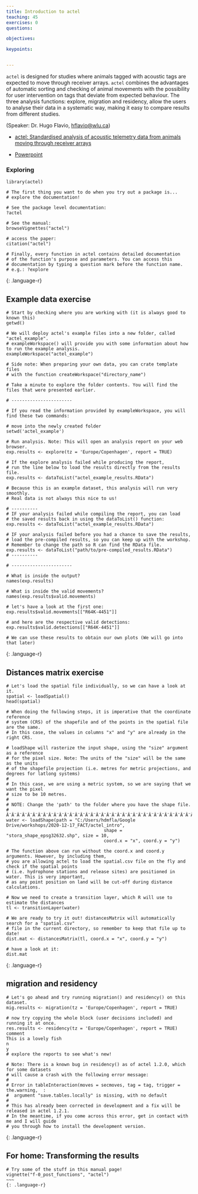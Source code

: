 ```yaml
---
title: Introduction to actel
teaching: 45
exercises: 0
questions:

objectives:

keypoints:


---
```


`actel` is designed for studies where animals tagged with acoustic tags are expected to move through receiver arrays. `actel` combines the advantages of automatic sorting and checking of animal movements with the possibility for user intervention on tags that deviate from expected behaviour. The three analysis functions: explore, migration and residency, allow the users to analyse their data in a systematic way, making it easy to compare results from different studies.


(Speaker: Dr. Hugo Flavio, hflavio@wlu.ca)

- [actel: Standardised analysis of acoustic telemetry data from animals moving through receiver arrays](../Resources/actel_paper_published_version.pdf)

- [Powerpoint](../Resources/actel_introduction.ppsx)

### Exploring
~~~
library(actel)

# The first thing you want to do when you try out a package is...
# explore the documentation!

# See the package level documentation:
?actel

# See the manual:
browseVignettes("actel")

# access the paper:
citation("actel")

# Finally, every function in actel contains detailed documentation
# of the function's purpose and parameters. You can access this
# documentation by typing a question mark before the function name.
# e.g.: ?explore
~~~
{: .language-r}

## Example data exercise

~~~
# Start by checking where you are working with (it is always good to known this)
getwd()

# We will deploy actel's example files into a new folder, called "actel_example".
# exampleWorkspace() will provide you with some information about how to run the example analysis.
exampleWorkspace("actel_example")

# Side note: When preparing your own data, you can crate template files
# with the function createWorkspace("directory_name")

# Take a minute to explore the folder contents. You will find the files that were presented earlier.

# -----------------------

# If you read the information provided by exampleWorkspace, you will find these two commands:

# move into the newly created folder
setwd('actel_example')

# Run analysis. Note: This will open an analysis report on your web browser.
exp.results <- explore(tz = 'Europe/Copenhagen', report = TRUE)

# If the explore analysis failed while producing the report,
# run the line below to load the results directly from the results file.
exp.results <- dataToList("actel_example_results.RData")

# Because this is an example dataset, this analysis will run very smoothly. 
# Real data is not always this nice to us!

# ----------
# IF your analysis failed while compiling the report, you can load 
# the saved results back in using the dataToList() function:
exp.results <- dataToList("actel_example_results.RData")

# IF your analysis failed before you had a chance to save the results,
# load the pre-compiled results, so you can keep up with the workshop.
# Remember to change the path so R can find the RData file.
exp.results <- dataToList("path/to/pre-compiled_results.RData")
# ----------

# -----------------------

# What is inside the output?
names(exp.results)

# What is inside the valid movements?
names(exp.results$valid.movements)

# let's have a look at the first one:
exp.results$valid.movements[["R64K-4451"]]

# and here are the respective valid detections:
exp.results$valid.detections[["R64K-4451"]]

# We can use these results to obtain our own plots (We will go into that later)
~~~
{: .language-r}


## Distances matrix exercise

~~~
# Let's load the spatial file individually, so we can have a look at it.
spatial <- loadSpatial()
head(spatial)

# When doing the following steps, it is imperative that the coordinate reference 
# system (CRS) of the shapefile and of the points in the spatial file are the same.
# In this case, the values in columns "x" and "y" are already in the right CRS.

# loadShape will rasterize the input shape, using the "size" argument as a reference
# for the pixel size. Note: The units of the "size" will be the same as the units
# of the shapefile projection (i.e. metres for metric projections, and degrees for latlong systems)
#
# In this case, we are using a metric system, so we are saying that we want the pixel
# size to be 10 metres.
#
# NOTE: Change the 'path' to the folder where you have the shape file.
# Â¨Â¨Â¨Â¨Â¨Â¨Â¨Â¨Â¨Â¨Â¨Â¨Â¨Â¨Â¨Â¨Â¨Â¨Â¨Â¨Â¨Â¨Â¨Â¨Â¨Â¨Â¨Â¨Â¨Â¨Â¨Â¨Â¨Â¨Â¨Â¨Â¨Â¨Â¨Â¨Â¨Â¨Â¨Â¨Â¨Â¨Â¨Â¨Â¨Â¨Â¨Â¨Â¨Â¨Â¨Â¨Â¨Â¨Â¨Â¨Â¨Â¨Â¨Â¨Â¨Â¨Â¨Â¨
water <- loadShape(path = "C:/Users/hdmfla/Google Drive/workshops/2020-12-17_FACT/actel_intro",
									 shape = "stora_shape_epsg32632.shp", size = 10,
									 coord.x = "x", coord.y = "y")

# The function above can run without the coord.x and coord.y arguments. However, by including them,
# you are allowing actel to load the spatial.csv file on the fly and check if the spatial points
# (i.e. hydrophone stations and release sites) are positioned in water. This is very important,
# as any point position on land will be cut-off during distance calculations.

# Now we need to create a transition layer, which R will use to estimate the distances
tl <- transitionLayer(water)

# We are ready to try it out! distancesMatrix will automatically search for a "spatial.csv"
# file in the current directory, so remember to keep that file up to date!
dist.mat <- distancesMatrix(tl, coord.x = "x", coord.y = "y")

# have a look at it:
dist.mat
~~~
{: .language-r}

## migration and residency

~~~
# Let's go ahead and try running migration() and residency() on this dataset.
mig.results <- migration(tz = 'Europe/Copenhagen', report = TRUE)

# now try copying the whole block (user decisions included) and running it at once.
res.results <- residency(tz = 'Europe/Copenhagen', report = TRUE)
comment
This is a lovely fish
n
y
# explore the reports to see what's new!

# Note: There is a known bug in residency() as of actel 1.2.0, which for some datasets
# will cause a crash with the following error message:
#
# Error in tableInteraction(moves = secmoves, tag = tag, trigger = the.warning,  : 
#  argument "save.tables.locally" is missing, with no default
#
# This has already been corrected in development and a fix will be released in actel 1.2.1.
# In the meantime, if you come across this error, get in contact with me and I will guide
# you through how to install the development version.
~~~
{: .language-r}

## For home: Transforming the results
```
# Try some of the stuff in this manual page!
vignette("f-0_post_functions", "actel")
~~~
{: .language-r}
